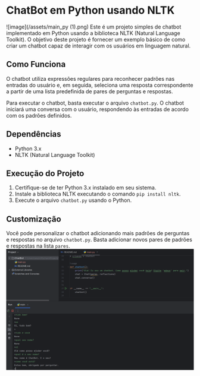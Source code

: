 # ChatBot em Python usando NLTK
![image](/assets/main_py (1).png)
Este é um projeto simples de chatbot implementado em Python usando a biblioteca NLTK (Natural Language Toolkit). O objetivo deste projeto é fornecer um exemplo básico de como criar um chatbot capaz de interagir com os usuários em linguagem natural.

## Como Funciona

O chatbot utiliza expressões regulares para reconhecer padrões nas entradas do usuário e, em seguida, seleciona uma resposta correspondente a partir de uma lista predefinida de pares de perguntas e respostas.

Para executar o chatbot, basta executar o arquivo `chatbot.py`. O chatbot iniciará uma conversa com o usuário, respondendo às entradas de acordo com os padrões definidos.

## Dependências

- Python 3.x
- NLTK (Natural Language Toolkit)

## Execução do Projeto

1. Certifique-se de ter Python 3.x instalado em seu sistema.
2. Instale a biblioteca NLTK executando o comando `pip install nltk`.
3. Execute o arquivo `chatbot.py` usando o Python.

## Customização

Você pode personalizar o chatbot adicionando mais padrões de perguntas e respostas no arquivo `chatbot.py`. Basta adicionar novos pares de padrões e respostas na lista `pares`.
![image](/assets/imgterminal.png)
